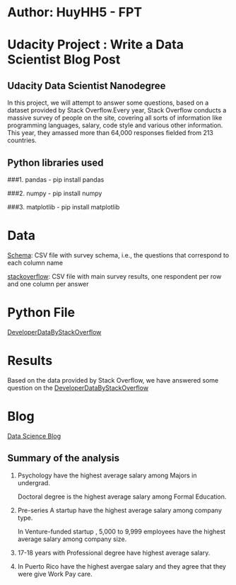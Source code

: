 # Author: HuyHH5 - FPT
# Udacity Project : Write a Data Scientist Blog Post

## Udacity Data Scientist  Nanodegree
In this project, we will attempt to answer some questions, based on a dataset provided by Stack Overflow.Every year, Stack Overflow conducts a massive survey of people on the site, covering all sorts of information like programming languages, salary, code style and various other information. This year, they amassed more than 64,000 responses fielded from 213 countries.

## Python libraries used
###1. pandas - pip install pandas

###2. numpy - pip install numpy

###3. matplotlib -  pip install matplotlib

# Data
[Schema](https://github.com/tudutudu16/WritingaDataScientistBlogPost/blob/main/Udacity_Project_1/survey_results_schema.csv):
CSV file with survey schema, i.e., the questions that correspond to each column name

[stackoverflow](https://www.kaggle.com/datasets/stackoverflow/so-survey-2017/):  CSV file with main survey results, one respondent per row and one column per answer

# Python File
[DeveloperDataByStackOverflow](https://github.com/tudutudu16/WritingaDataScientistBlogPost/blob/main/Udacity_Project_1/DeveloperDataByStackOverflow.ipynb) 

# Results
Based on the data provided by Stack Overflow, we have answered some question on the [DeveloperDataByStackOverflow](https://github.com/tudutudu16/WritingaDataScientistBlogPost/blob/main/Udacity_Project_1/DeveloperDataByStackOverflow.ipynb) 


# Blog
[Data Science Blog](https://medium.com/@anuraglahonmba/analysis-from-stack-overflow-data-ec1801d69e1a)

## Summary of the analysis
1. Psychology have the highest average salary among Majors in undergrad.

   Doctoral degree is the highest average salary among Formal Education.

2. Pre-series A startup have the highest average salary among company type.

   In Venture-funded startup , 5,000 to 9,999 employees have the highest average salary among company size.

3. 17-18 years with Professional degree have highest average salary.

4. In Puerto Rico have the highest avergae salary and they agree that they were give Work Pay care.

